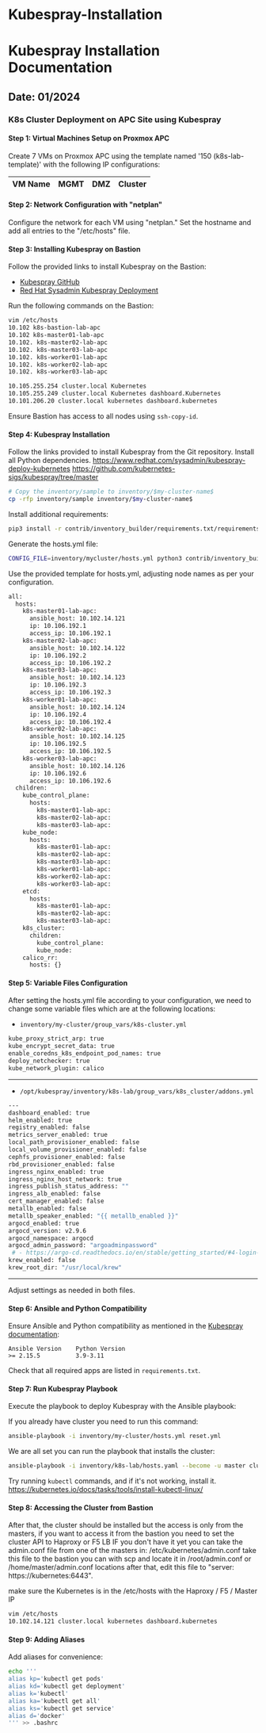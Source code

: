 # Kubespray-Installation
# Kubespray Installation Documentation

## Date: 01/2024

### K8s Cluster Deployment on APC Site using Kubespray

#### Step 1: Virtual Machines Setup on Proxmox APC

Create 7 VMs on Proxmox APC using the template named '150 (k8s-lab-template)' with the following IP configurations:

| VM Name               | MGMT             | DMZ              | Cluster           |
|-----------------------|------------------|------------------|-------------------|


#### Step 2: Network Configuration with "netplan"

Configure the network for each VM using "netplan." Set the hostname and add all entries to the "/etc/hosts" file.

#### Step 3: Installing Kubespray on Bastion

Follow the provided links to install Kubespray on the Bastion:

- [Kubespray GitHub](https://github.com/kubernetes-sigs/kubespray)
- [Red Hat Sysadmin Kubespray Deployment](https://www.redhat.com/sysadmin/kubespray-deploy-kubernetes)

Run the following commands on the Bastion:

```bash
vim /etc/hosts
10.102 k8s-bastion-lab-apc
10.102 k8s-master01-lab-apc
10.102. k8s-master02-lab-apc
10.102. k8s-master03-lab-apc
10.102. k8s-worker01-lab-apc
10.102. k8s-worker02-lab-apc
10.102. k8s-worker03-lab-apc

10.105.255.254 cluster.local Kubernetes
10.105.255.249 cluster.local Kubernetes dashboard.Kubernetes
10.101.206.20 cluster.local kubernetes dashboard.kubernetes
```

Ensure Bastion has access to all nodes using `ssh-copy-id`.

#### Step 4: Kubespray Installation

Follow the links provided to install Kubespray from the Git repository. Install all Python dependencies.
 https://www.redhat.com/sysadmin/kubespray-deploy-kubernetes
 https://github.com/kubernetes-sigs/kubespray/tree/master
 
```bash
# Copy the inventory/sample to inventory/$my-cluster-name$
cp -rfp inventory/sample inventory/$my-cluster-name$
```

Install additional requirements:

```bash
pip3 install -r contrib/inventory_builder/requirements.txt/requirements.txt
```

Generate the hosts.yml file:

```bash
CONFIG_FILE=inventory/mycluster/hosts.yml python3 contrib/inventory_builder/inventory.py ${IPS[@]}
```

Use the provided template for hosts.yml, adjusting node names as per your configuration.
```bash
all:
  hosts:
    k8s-master01-lab-apc:
      ansible_host: 10.102.14.121
      ip: 10.106.192.1
      access_ip: 10.106.192.1
    k8s-master02-lab-apc:
      ansible_host: 10.102.14.122
      ip: 10.106.192.2
      access_ip: 10.106.192.2
    k8s-master03-lab-apc:
      ansible_host: 10.102.14.123
      ip: 10.106.192.3
      access_ip: 10.106.192.3
    k8s-worker01-lab-apc:
      ansible_host: 10.102.14.124
      ip: 10.106.192.4
      access_ip: 10.106.192.4
    k8s-worker02-lab-apc:
      ansible_host: 10.102.14.125
      ip: 10.106.192.5
      access_ip: 10.106.192.5
    k8s-worker03-lab-apc:
      ansible_host: 10.102.14.126
      ip: 10.106.192.6
      access_ip: 10.106.192.6
  children:
    kube_control_plane:
      hosts:
        k8s-master01-lab-apc:
        k8s-master02-lab-apc:
        k8s-master03-lab-apc:
    kube_node:
      hosts:
        k8s-master01-lab-apc:
        k8s-master02-lab-apc:
        k8s-master03-lab-apc:
        k8s-worker01-lab-apc:
        k8s-worker02-lab-apc:
        k8s-worker03-lab-apc: 
    etcd:
      hosts:
        k8s-master01-lab-apc:
        k8s-master02-lab-apc:
        k8s-master03-lab-apc:
    k8s_cluster:
      children:
        kube_control_plane:
        kube_node:
    calico_rr:
      hosts: {}
```
#### Step 5: Variable Files Configuration

After setting the hosts.yml file according to your configuration, we need to change some variable files which are at the following locations:

- `inventory/my-cluster/group_vars/k8s-cluster.yml`
 ```bash
kube_proxy_strict_arp: true
kube_encrypt_secret_data: true
enable_coredns_k8s_endpoint_pod_names: true
deploy_netchecker: true
kube_network_plugin: calico
```
---------------------------------------------------------------------
- `/opt/kubespray/inventory/k8s-lab/group_vars/k8s_cluster/addons.yml`
```bash
---
dashboard_enabled: true
helm_enabled: true
registry_enabled: false
metrics_server_enabled: true
local_path_provisioner_enabled: false
local_volume_provisioner_enabled: false
cephfs_provisioner_enabled: false
rbd_provisioner_enabled: false
ingress_nginx_enabled: true
ingress_nginx_host_network: true
ingress_publish_status_address: ""
ingress_alb_enabled: false
cert_manager_enabled: false
metallb_enabled: false
metallb_speaker_enabled: "{{ metallb_enabled }}"
argocd_enabled: true
argocd_version: v2.9.6
argocd_namespace: argocd
argocd_admin_password: "argoadminpassword"
 # - https://argo-cd.readthedocs.io/en/stable/getting_started/#4-login-using-the-cli
krew_enabled: false
krew_root_dir: "/usr/local/krew"
```
-----------------------------------------------------------
Adjust settings as needed in both files.

#### Step 6: Ansible and Python Compatibility

Ensure Ansible and Python compatibility as mentioned in the [Kubespray documentation](https://github.com/kubernetes-sigs/kubespray/blob/master/docs/ansible.md#installing-ansible):

```plaintext
Ansible Version    Python Version
>= 2.15.5          3.9-3.11
```

Check that all required apps are listed in `requirements.txt`.

#### Step 7: Run Kubespray Playbook

Execute the playbook to deploy Kubespray with the Ansible playbook:

If you already have cluster you need to run this command:
```bash
ansible-playbook -i inventory/my-cluster/hosts.yml reset.yml
```

We are all set you can run the playbook that installs the cluster:
```bash
ansible-playbook -i inventory/k8s-lab/hosts.yaml --become -u master cluster.yml -v -Kk #(The Kk is for sudo passwd)
```

Try running `kubectl` commands, and if it's not working, install it.
https://kubernetes.io/docs/tasks/tools/install-kubectl-linux/

#### Step 8: Accessing the Cluster from Bastion

After that, the cluster should be installed but the access is only from the masters, 
if you want to access it from the bastion you need to set the cluster API to Haproxy or F5 LB
IF you don't have it yet you can take the admin.conf file from one of the masters in: /etc/kubernetes/admin.conf
take this file to the bastion you can with scp and locate it in /root/admin.conf or /home/master/admin.conf locations
after that, edit this file to "server: https://kubernetes:6443".

make sure the Kubernetes is in the /etc/hosts with the Haproxy / F5 / Master IP

```bash
vim /etc/hosts
10.102.14.121 cluster.local kubernetes dashboard.kubernetes
```

#### Step 9: Adding Aliases

Add aliases for convenience:

```bash
echo '''
alias kp='kubectl get pods'
alias kd='kubectl get deployment'
alias k='kubectl'
alias ka='kubectl get all'
alias ks='kubectl get service'
alias d='docker'
''' >> .bashrc
```

